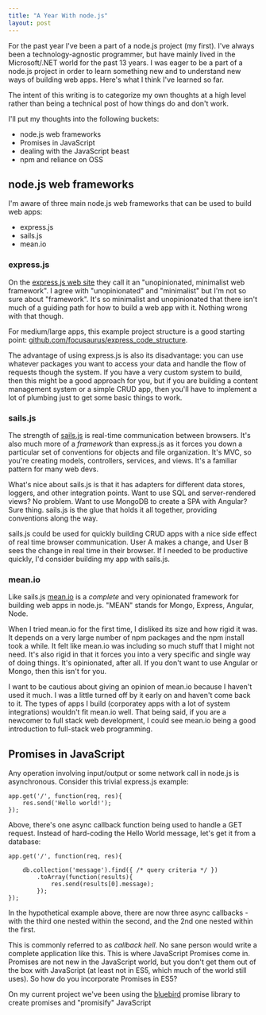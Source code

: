 ```yaml
---
title: "A Year With node.js"
layout: post
---
```


For the past year I've been a part of a node.js project (my first). 
I've always been a technology-agnostic programmer, but have mainly lived in 
the Microsoft/.NET world for the past 13 years. I was eager to be a
part of a node.js project in order to learn something new and to 
understand new ways of building web apps. Here's what I think I've
learned so far.

The intent of this writing is to categorize my own thoughts at a 
high level rather than being a technical post of how things do and
don't work. 

I'll put my thoughts into the following buckets:

- node.js web frameworks
- Promises in JavaScript
- dealing with the JavaScript beast
- npm and reliance on OSS

## node.js web frameworks

I'm aware of three main node.js web frameworks that can be used to
build web apps:

- express.js
- sails.js
- mean.io

### express.js

On the <a href="//expressjs.com/">express.js web site</a> they call 
it an "unopinionated, minimalist web framework". I agree with "unopinionated"
and "minimalist" but I'm not so sure about "framework". It's so minimalist and
unopinionated that there isn't much of a guiding path for how to build a web app
with it. Nothing wrong with that though.

For medium/large apps, this example project structure is a good starting point:
<a href="https://github.com/focusaurus/express_code_structure">github.com/focusaurus/express_code_structure</a>.

The advantage of using express.js is also its disadvantage: you can use whatever
packages you want to access your data and handle the flow of requests though
the system. If you have a very custom system to build, then this might be a good 
approach for you, but if you are building a content management system or a simple
CRUD app, then you'll have to implement a lot of plumbing just to get some
basic things to work.

### sails.js

The strength of <a href="http://sailsjs.org/">sails.js</a> is real-time communication 
between browsers. It's also much more of a <em>framework</em> than express.js as it 
forces you down a particular set of conventions for objects and file organization. 
It's MVC, so you're creating models, controllers, services, and views. It's a familiar
pattern for many web devs.

What's nice about sails.js is that it has adapters for different data stores, loggers, 
and other integration points. Want to use SQL and server-rendered views? No problem.
Want to use MongoDB to create a SPA with Angular? Sure thing. sails.js is the glue
that holds it all together, providing conventions along the way.

sails.js could be used for quickly building CRUD apps with a nice side effect of
real time browser communication. User A makes a change, and User B sees the change
in real time in their browser. If I needed to be productive quickly, I'd consider
building my app with sails.js. 

### mean.io

Like sails.js <a href="http://mean.io/#!/">mean.io</a> is a <em>complete</em> and very
opinionated framework for building web apps in node.js. "MEAN" stands for Mongo, 
Express, Angular, Node. 

When I tried mean.io for the first time, I disliked its size and how rigid it was. It
depends on a very large number of npm packages and the npm install took a while. It felt like
mean.io was including so much stuff that I might not need. It's also rigid in that it 
forces you into a very specific and single way of doing things. It's opinionated, 
after all. If you don't want to use Angular or Mongo, then this isn't for you.

I want to be cautious about giving an opinion of mean.io because I haven't used it much.
I was a little turned off by it early on and haven't come back to it. The types of
apps I build (corporatey apps with a lot of system integrations) wouldn't fit mean.io well.
That being said, if you are a newcomer to full stack web development, I could see
mean.io being a good introduction to full-stack web programming.

## Promises in JavaScript

Any operation involving input/output or some network call in node.js is asynchronous. 
Consider this trivial express.js example:

```
app.get('/', function(req, res){
	res.send('Hello world!');
});
```

Above, there's one async callback function being used to handle a GET request. Instead of
hard-coding the Hello World message, let's get it from a database:

```
app.get('/', function(req, res){
	
	db.collection('message').find({ /* query criteria */ })
		.toArray(function(results){
			res.send(results[0].message);
		});
});
```

In the hypothetical example above, there are now three async callbacks - with the third one nested 
within the second, and the 2nd one nested within the first.

This is commonly referred to as <em>callback hell</em>. No sane person would write a complete
application like this. This is where JavaScript Promises come in. Promises are not new in the 
JavaScript world, but you don't get them out of the box with JavaScript (at least not in ES5, which
much of the world still uses). So how do you incorporate Promises in ES5?

On my current project we've been using the <a href="https://github.com/petkaantonov/bluebird">bluebird</a>
promise library to create promises and "promisify" JavaScript